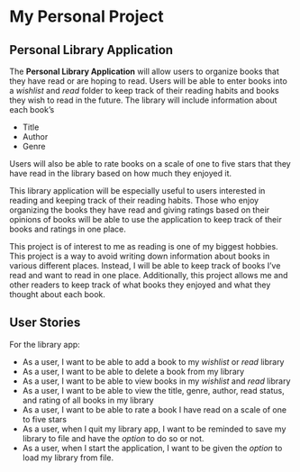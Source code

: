 # My Personal Project

## Personal Library Application

The **Personal Library Application** will allow users to organize books that they have read or are hoping to read. Users will be able to enter books into a *wishlist* and *read* folder to keep track of their reading habits and books they wish to read in the future. The library will include information about each book’s
- Title
- Author
- Genre

Users will also be able to rate books on a scale of one to five stars that they have read in the library based on how much they enjoyed it.

This library application will be especially useful to users interested in reading and keeping track of their reading habits. Those who enjoy organizing the books they have read and giving ratings based on their opinions of books will be able to use the application to keep track of their books and ratings in one place.

This project is of interest to me as reading is one of my biggest hobbies. This project is a way to avoid writing down information about books in various different places. Instead, I will be able to keep track of books I’ve read and want to read in one place. Additionally, this project allows me and other readers to keep track of what books they enjoyed and what they thought about each book.  

## User Stories

For the library app:

- As a user, I want to be able to add a book to my *wishlist* or *read* library
- As a user, I want to be able to delete a book from my library
- As a user, I want to be able to view books in my *wishlist* and *read* library
- As a user, I want to be able to view the title, genre, author, read status, and rating of all books in my library
- As a user, I want to be able to rate a book I have read on a scale of one to five stars
- As a user, when I quit my library app, I want to be reminded to save my library to file and have the *option* to do so or not.
- As a user, when I start the application, I want to be given the *option* to load my library from file.

